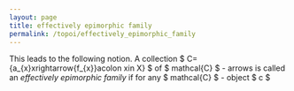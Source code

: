```yaml
---
layout: page
title: effectively epimorphic family
permalink: /topoi/effectively_epimorphic_family
---
```

This leads to the following notion. A collection $ C={a_{x}xrightarrow{f_{x}}acolon xin X} $ of $ mathcal{C} $ - arrows is called an _effectively epimorphic family_ if for any $ mathcal{C} $ - object $ c $ 

